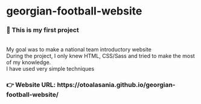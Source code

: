 # georgian-football-website  
<h3>🚀 This is my first project</h3> <br>
My goal was to make a national team introductory website <br>
During the project, I only knew HTML, CSS/Sass and tried to make the most of my knowledge.<br>
I have used very simple techniques <br>
<h3>👉 Website URL: https://otoalasania.github.io/georgian-football-website/ </h3>
